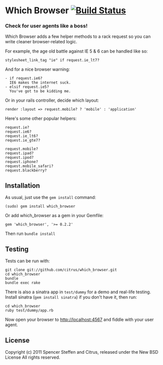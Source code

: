 # Which Browser [![Build Status](https://secure.travis-ci.org/citrus/which_browser.png)](http://travis-ci.org/citrus/which_browser)

### Check for user agents like a boss!


Which Browser adds a few helper methods to a rack request so you can write cleaner browser-related logic.

For example, the age old battle against IE 5 & 6 can be handled like so:
  
    stylesheet_link_tag "ie" if request.ie_lt7?


And for a nice browser warning:

    - if request.ie6?
      IE6 makes the internet suck.
    - elsif request.ie5?
      You've got to be kidding me.
    

Or in your rails controller, decide which layout:

    render :layout => request.mobile? ? 'mobile' : 'application' 


Here's some other popular helpers:

    request.ie?
    request.ie6?
    request.ie_lt6?
    request.ie_gte7?
    
    request.mobile?
    request.ipad?
    request.ipod?
    request.iphone?
    request.mobile_safari?
    request.blackberry?


Installation
------------

As usual, just use the `gem install` command:

    (sudo) gem install which_browser
    
Or add which_browser as a gem in your Gemfile:

    gem 'which_browser', '>= 0.2.2' 

Then run `bundle install`


Testing
-------

Tests can be run with:

    git clone git://github.com/citrus/which_browser.git
    cd which_browser
    bundle
    bundle exec rake

There is also a sinatra app in `test/dummy` for a demo and real-life testing. Install sinatra (`gem install sinatra`) if you don't have it, then run:

    cd which_browser
    ruby test/dummy/app.rb 

Now open your browser to [http://localhost:4567](http://localhost:4567) and fiddle with your user agent.


License
-------

Copyright (c) 2011 Spencer Steffen and Citrus, released under the New BSD License All rights reserved.
